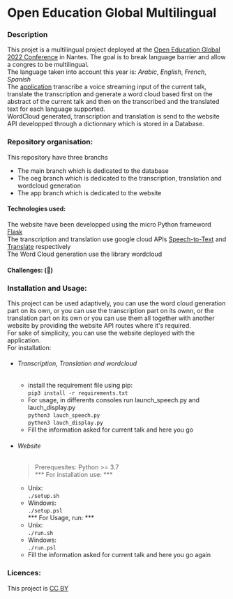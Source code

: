 # Open Education Global Multilingual  
### Description  
This projet is a multilingual project deployed at the [Open Education Global 2022 Conference](https://www.oeglobal.org/) in Nantes. The goal is to break language barrier and allow a congres to be multilingual.   
The language taken into account this year is: *Arabic*, *English*, *French*, *Spanish*  
The [application](https://multiling-oeg.univ-nantes.fr/) transcribe a voice streaming input of the current talk, translate the transcription and generate a word cloud based first on the abstract of the current talk and then on the transcribed and the translated text for each language supported.  
WordCloud generated, transcription and translation is send to the website API developped through a dictionnary which is stored in a Database.  
### Repository organisation: 
This repository have three branchs
- The main branch which is dedicated to the database  
- The oeg branch which is dedicated to the transcription, translation and wordcloud generation  
- The app branch which is dedicated to the website  
#### Technologies used:
The website have been developped using the micro Python frameword [Flask](https://flask.palletsprojects.com/en/2.1.x/)  
The transcription and translation use google cloud APIs [Speech-to-Text](https://cloud.google.com/speech-to-text/docs/before-you-begin) and [Translate](https://cloud.google.com/translate/docs/setup?hl=fr) respectively  
The Word Cloud generation use the library wordcloud  
#### Challenges: (:thinking:)

### Installation and Usage:  
This project can be used adaptively, you can use the word cloud generation part on its own, or you can use the transcription part on its ownn, or the translation part on its own or you can use them all together with another website by providing the website API routes where it's required.  
For sake of simplicity, you can use the website deployed with the application.  
For installation:  
* ###### Transcription, Translation and wordcloud
    * install the requirement file using pip:   
        `pip3 install -r requirements.txt`   
    * For usage, in differents consoles run launch_speech.py and lauch_display.py  
        `python3 lauch_speech.py`  
        `python3 lauch_display.py`  
    * Fill the information asked for current talk and here you go  
* ###### Website   
    > Prerequesites: Python >= 3.7    
    *** For installation use: ***     
    * Unix:    
        `./setup.sh`   
    * Windows:    
        `./setup.psl`    
    *** For Usage, run: ***   
    * Unix:   
        `./run.sh`   
    * Windows:    
        `./run.psl`    
    * Fill the information asked for current talk and here you go again    

    
### Licences: 
This project is [CC BY](https://creativecommons.org/licenses/by/4.0/)  

